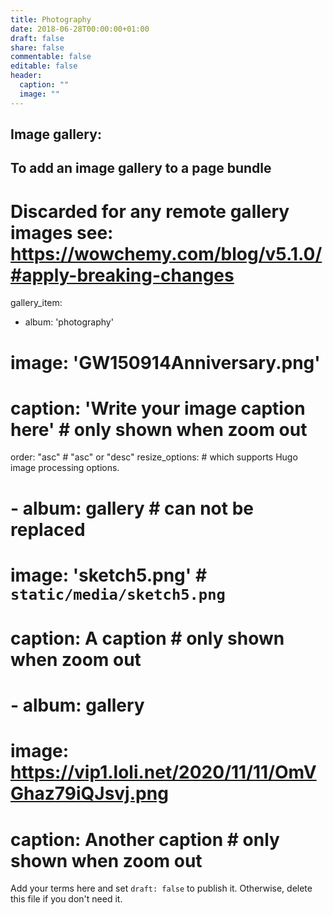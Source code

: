```yaml
---
title: Photography
date: 2018-06-28T00:00:00+01:00
draft: false
share: false
commentable: false
editable: false
header:
  caption: ""
  image: ""
---
```

## Image gallery:
## To add an image gallery to a page bundle
# Discarded for any remote gallery images see: https://wowchemy.com/blog/v5.1.0/#apply-breaking-changes
gallery_item:  
- album: 'photography'
#  image: 'GW150914Anniversary.png'
#  caption: 'Write your image caption here'  # only shown when zoom out
  order: "asc" # "asc" or "desc"
  resize_options:  # which supports Hugo image processing options.
# - album: gallery        # can not be replaced
#   image: 'sketch5.png'  # `static/media/sketch5.png`
#   caption: A caption    # only shown when zoom out
# - album: gallery
#   image: https://vip1.loli.net/2020/11/11/OmVGhaz79iQJsvj.png
#   caption: Another caption  # only shown when zoom out


Add your terms here and set `draft: false` to publish it. Otherwise, delete this file if you don't need it.
